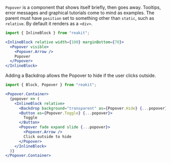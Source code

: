 `Popover` is a component that shows itself briefly, then goes away. Tooltips, error messages and graphical tutorials come to mind as examples. The parent must have `position` set to something other than `static`, such as `relative`. By default it renders as a `<div>`.

```jsx
import { InlineBlock } from "reakit";

<InlineBlock relative width={100} marginBottom={70}>
  <Popover visible>
    <Popover.Arrow />
    Popover
  </Popover>
</InlineBlock>
```

Adding a Backdrop allows the Popover to hide if the user clicks outside.

```jsx
import { Block, Popover } from "reakit";

<Popover.Container>
  {popover => (
    <InlineBlock relative>
      <Backdrop background="transparent" as={Popover.Hide} {...popover} />
      <Button as={Popover.Toggle} {...popover}>
        Toggle
      </Button>
      <Popover fade expand slide {...popover}>
        <Popover.Arrow />
        Click outside to hide
      </Popover>
    </InlineBlock>
  )}
</Popover.Container>
```
